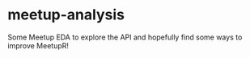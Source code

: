 # meetup-analysis
Some Meetup EDA to explore the API and hopefully find some ways to improve MeetupR!

